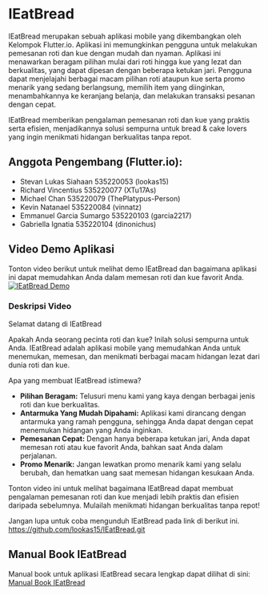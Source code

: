 # IEatBread
IEatBread merupakan sebuah aplikasi mobile yang dikembangkan oleh Kelompok Flutter.io. Aplikasi ini memungkinkan pengguna untuk melakukan pemesanan roti dan kue dengan mudah dan nyaman. Aplikasi ini menawarkan beragam pilihan mulai dari roti hingga kue yang lezat dan berkualitas, yang dapat dipesan dengan beberapa ketukan jari. Pengguna dapat menjelajahi berbagai macam pilihan roti ataupun kue serta promo menarik yang sedang berlangsung, memilih item yang diinginkan, menambahkannya ke keranjang belanja, dan melakukan transaksi pesanan dengan cepat.  

IEatBread memberikan pengalaman pemesanan roti dan kue yang praktis serta efisien, menjadikannya solusi sempurna untuk bread & cake lovers yang ingin menikmati hidangan berkualitas tanpa repot.

## Anggota Pengembang (Flutter.io):
- Stevan Lukas Siahaan		        535220053 (lookas15)
- Richard Vincentius		        535220077 (XTu17As)
- Michael Chan			        535220079 (ThePlatypus-Person)
- Kevin Natanael		        535220084 (vinnatz)
- Emmanuel Garcia Sumargo	        535220103 (garcia2217)
- Gabriella Ignatia		        535220104 (dinonichus)


## Video Demo Aplikasi
Tonton video berikut untuk melihat demo IEatBread dan bagaimana aplikasi ini dapat memudahkan Anda dalam memesan roti dan kue favorit Anda.
[![IEatBread Demo](https://img.youtube.com/vi/YOUR_VIDEO_ID/0.jpg)](https://www.youtube.com/watch?v=YOUR_VIDEO_ID)
### Deskripsi Video
Selamat datang di IEatBread

Apakah Anda seorang pecinta roti dan kue? Inilah solusi sempurna untuk Anda. IEatBread adalah aplikasi mobile yang memudahkan Anda untuk menemukan, memesan, dan menikmati berbagai macam hidangan lezat dari dunia roti dan kue.

Apa yang membuat IEatBread istimewa?
- **Pilihan Beragam:** Telusuri menu kami yang kaya dengan berbagai jenis roti dan kue berkualitas.
- **Antarmuka Yang Mudah Dipahami:** Aplikasi kami dirancang dengan antarmuka yang ramah pengguna, sehingga Anda dapat dengan cepat menemukan hidangan yang Anda inginkan.
- **Pemesanan Cepat:** Dengan hanya beberapa ketukan jari, Anda dapat memesan roti atau kue favorit Anda, bahkan saat Anda dalam perjalanan.
- **Promo Menarik:** Jangan lewatkan promo menarik kami yang selalu berubah, dan hematkan uang saat memesan hidangan kesukaan Anda.

Tonton video ini untuk melihat bagaimana IEatBread dapat membuat pengalaman pemesanan roti dan kue menjadi lebih praktis dan efisien daripada sebelumnya. Mulailah menikmati hidangan berkualitas tanpa repot!

Jangan lupa untuk coba mengunduh IEatBread pada link di berikut ini.
https://github.com/lookas15/IEatBread.git

## Manual Book IEatBread
Manual book untuk aplikasi IEatBread secara lengkap dapat dilihat di sini: [Manual Book IEatBread](manual_book_ieatbread.pdf)